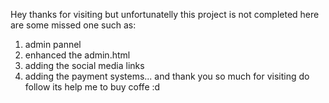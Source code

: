 Hey thanks for visiting but unfortunatelly this project is not completed here are some missed one such as: 
1) admin pannel 
2) enhanced the admin.html 
3) adding the social media links 
4) adding the payment systems... 
and thank you so much for visiting do follow its help me to buy coffe :d